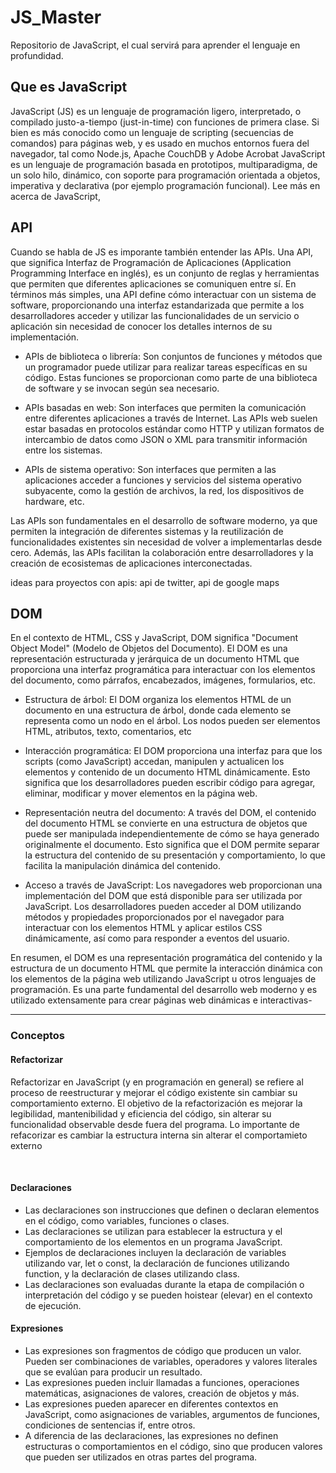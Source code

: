 # JS_Master

Repositorio de JavaScript, el cual servirá para aprender el lenguaje en profundidad.

## Que es JavaScript
JavaScript (JS) es un lenguaje de programación ligero, interpretado, o compilado justo-a-tiempo (just-in-time) con funciones de primera clase. Si bien es más conocido como un lenguaje de scripting (secuencias de comandos) para páginas web, y es usado en muchos entornos fuera del navegador, tal como Node.js, Apache CouchDB y Adobe Acrobat JavaScript es un lenguaje de programación basada en prototipos, multiparadigma, de un solo hilo, dinámico, con soporte para programación orientada a objetos, imperativa y declarativa (por ejemplo programación funcional). Lee más en acerca de JavaScript,

## API
Cuando se habla de JS es imporante también entender las APIs. Una API, que significa Interfaz de Programación de Aplicaciones (Application Programming Interface en inglés), es un conjunto de reglas y herramientas que permiten que diferentes aplicaciones se comuniquen entre sí. En términos más simples, una API define cómo interactuar con un sistema de software, proporcionando una interfaz estandarizada que permite a los desarrolladores acceder y utilizar las funcionalidades de un servicio o aplicación sin necesidad de conocer los detalles internos de su implementación.

* APIs de biblioteca o librería: Son conjuntos de funciones y métodos que un programador puede utilizar para realizar tareas específicas en su código. Estas funciones se proporcionan como parte de una biblioteca de software y se invocan según sea necesario.

* APIs basadas en web: Son interfaces que permiten la comunicación entre diferentes aplicaciones a través de Internet. Las APIs web suelen estar basadas en protocolos estándar como HTTP y utilizan formatos de intercambio de datos como JSON o XML para transmitir información entre los sistemas.

* APIs de sistema operativo: Son interfaces que permiten a las aplicaciones acceder a funciones y servicios del sistema operativo subyacente, como la gestión de archivos, la red, los dispositivos de hardware, etc.

</ul>
<p> Las APIs son fundamentales en el desarrollo de software moderno, ya que permiten la integración de diferentes sistemas y la reutilización de funcionalidades existentes sin necesidad de volver a implementarlas desde cero. Además, las APIs facilitan la colaboración entre desarrolladores y la creación de ecosistemas de aplicaciones interconectadas.</p>

ideas para proyectos con apis: api de twitter, api de google maps

## DOM
En el contexto de HTML, CSS y JavaScript, DOM significa "Document Object Model" (Modelo de Objetos del Documento). El DOM es una representación estructurada y jerárquica de un documento HTML que proporciona una interfaz programática para interactuar con los elementos del documento, como párrafos, encabezados, imágenes, formularios, etc.

* Estructura de árbol: El DOM organiza los elementos HTML de un documento en una estructura de árbol, donde cada elemento se representa como un nodo en el árbol. Los nodos pueden ser elementos HTML, atributos, texto, comentarios, etc

* Interacción programática: El DOM proporciona una interfaz para que los scripts (como JavaScript) accedan, manipulen y actualicen los elementos y contenido de un documento HTML dinámicamente. Esto significa que los desarrolladores pueden escribir código para agregar, eliminar, modificar y mover elementos en la página web.

* Representación neutra del documento: A través del DOM, el contenido del documento HTML se convierte en una estructura de objetos que puede ser manipulada independientemente de cómo se haya generado originalmente el documento. Esto significa que el DOM permite separar la estructura del contenido de su presentación y comportamiento, lo que facilita la manipulación dinámica del contenido.

* Acceso a través de JavaScript: Los navegadores web proporcionan una implementación del DOM que está disponible para ser utilizada por JavaScript. Los desarrolladores pueden acceder al DOM utilizando métodos y propiedades proporcionados por el navegador para interactuar con los elementos HTML y aplicar estilos CSS dinámicamente, así como para responder a eventos del usuario.

En resumen, el DOM es una representación programática del contenido y la estructura de un documento HTML que permite la interacción dinámica con los elementos de la página web utilizando JavaScript u otros lenguajes de programación. Es una parte fundamental del desarrollo web moderno y es utilizado extensamente para crear páginas web dinámicas e interactivas-

<hr>
<h3>Conceptos</h3>
<h4>Refactorizar</h4>
<p>Refactorizar en JavaScript (y en programación en general) se refiere al proceso de reestructurar y mejorar el código existente sin cambiar su comportamiento externo. El objetivo de la refactorización es mejorar la legibilidad, mantenibilidad y eficiencia del código, sin alterar su funcionalidad observable desde fuera del programa. Lo importante de refacorizar es cambiar la estructura interna sin alterar el comportamieto externo</p>
<br>

<h4>Declaraciones</h4>
<ul>
 <li>Las declaraciones son instrucciones que definen o declaran elementos en el código, como variables, funciones o clases.</li>
 <li>Las declaraciones se utilizan para establecer la estructura y el comportamiento de los elementos en un programa JavaScript.</li>
 <li>Ejemplos de declaraciones incluyen la declaración de variables utilizando var, let o const, la declaración de funciones utilizando function, y la declaración de clases utilizando class.</li>
 <li> Las declaraciones son evaluadas durante la etapa de compilación o interpretación del código y se pueden hoistear (elevar) en el contexto de ejecución.</li>
</ul>

<h4>Expresiones</h4>
<ul>
 <li>Las expresiones son fragmentos de código que producen un valor. Pueden ser combinaciones de variables, operadores y valores literales que se evalúan para producir un resultado.</li>
 <li>Las expresiones pueden incluir llamadas a funciones, operaciones matemáticas, asignaciones de valores, creación de objetos y más.</li>
 <li>Las expresiones pueden aparecer en diferentes contextos en JavaScript, como asignaciones de variables, argumentos de funciones, condiciones de sentencias if, entre otros.</li>
 <li>A diferencia de las declaraciones, las expresiones no definen estructuras o comportamientos en el código, sino que producen valores que pueden ser utilizados en otras partes del programa.</li>
</ul>
